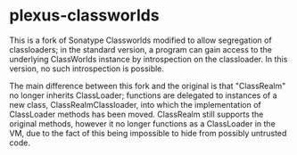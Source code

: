 plexus-classworlds
==================

This is a fork of Sonatype Classworlds modified to allow segregation of classloaders; in the standard version, 
a program can gain access to the underlying ClassWorlds instance by introspection on the classloader.  In this version, 
no such introspection is possible.

The main difference between this fork and the original is that "ClassRealm" no longer inherits ClassLoader; functions
are delegated to instances of a new class, ClassRealmClassloader, into which the implementation of ClassLoader methods
has been moved.  ClassRealm still supports the original methods, however it no longer functions as a ClassLoader in the
VM, due to the fact of this being impossible to hide from possibly untrusted code.

